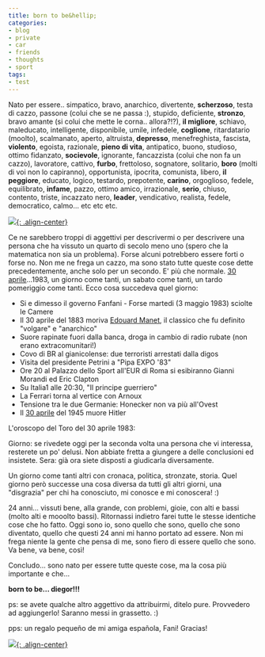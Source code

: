 ```yaml
---
title: born to be&hellip;
categories:
- blog
- private
- car
- friends
- thoughts
- sport
tags:
- test
---
```

Nato per essere.. simpatico, bravo, anarchico, divertente, **scherzoso**, testa di
cazzo, passone (colui che se ne passa :), stupido, deficiente, **stronzo**, bravo
amante (si colui che mette le corna.. allora?!?), **il migliore**, schiavo,
maleducato, intelligente, disponibile, umile, infedele, **coglione**, ritardatario
(moolto), scalmanato, aperto, altruista, **depresso**, menefreghista, fascista,
**violento**, egoista, razionale, **pieno di vita**, antipatico, buono, studioso,
ottimo fidanzato, **socievole**, ignorante, fancazzista (colui che non fa un
cazzo), lavoratore, cattivo, **furbo**, frettoloso, sognatore, solitario, **boro**
(molti di voi non lo capiranno), opportunista, ipocrita, comunista, libero, **il
peggiore**, educato, logico, testardo, prepotente, **carino**, orgoglioso, fedele,
equilibrato, **infame**, pazzo, ottimo amico, irrazionale, **serio**, chiuso,
contento, triste, incazzato nero, **leader**, vendicativo, realista, fedele,
democratico, calmo... etc etc etc.

[![]({{site.url}}/images/IMG_1196.JPG){: .align-center}]({{site.url}}/images/IMG_1196.JPG)

Ce ne sarebbero troppi di aggettivi per descrivermi o per descrivere una
persona che ha vissuto un quarto di secolo meno uno (spero che la matematica
non sia un problema). Forse alcuni potrebbero essere forti o forse no. Non me
ne frega un cazzo, ma sono stato tutte queste cose dette precedentemente,
anche solo per un secondo. E' più che normale.
[30 aprile](http://it.wikipedia.org/wiki/30_aprile)...1983, un giorno come tanti,
un sabato come tanti, un tardo pomeriggio come tanti. Ecco cosa succedeva quel
giorno:

* Si e dimesso il governo Fanfani - Forse martedi (3 maggio 1983) sciolte le Camere
* Il 30 aprile del 1883 moriva [Edouard Manet](http://it.wikipedia.org/wiki/Edouard_Manet), il classico che fu definito "volgare" e "anarchico"
* Suore rapinate fuori dalla banca, droga in cambio di radio rubate (non erano extracomunitari!)
* Covo di BR al gianicolense: due terroristi arrestati dalla digos
* Visita del presidente Petrini a "Pipa EXPO '83"
* Ore 20 al Palazzo dello Sport all'EUR di Roma si esibiranno Gianni Morandi ed Eric Clapton
* Su Italia1 alle 20:30, "Il principe guerriero"
* La Ferrari torna al vertice con Arnoux
* Tensione tra le due Germanie: Honecker non va più all'Ovest
* Il [30 aprile](http://it.wikipedia.org/wiki/30_aprile) del 1945 muore Hitler

L'oroscopo del Toro del 30 aprile 1983:

Giorno: se rivedete oggi per la seconda volta una persona che vi interessa,
resterete un po' delusi. Non abbiate fretta a giungere a delle conclusioni ed
insistete. Sera: già ora siete disposti a giudicarla diversamente.

Un giorno come tanti altri con cronaca, politica, stronzate, storia. Quel
giorno però successe una cosa diversa da tutti gli altri giorni, una
"disgrazia" per chi ha conosciuto, mi conosce e mi conoscera! :)

24 anni... vissuti bene, alla grande, con problemi, gioie, con alti e bassi
(molto alti e mooolto bassi). Ritornassi indietro farei tutte le stesse
identiche cose che ho fatto. Oggi sono io, sono quello che sono, quello che
sono diventato, quello che questi 24 anni mi hanno portato ad essere. Non mi
frega niente la gente che pensa di me, sono fiero di essere quello che sono.
Va bene, va bene, così!

Concludo... sono nato per essere tutte queste cose, ma la cosa più importante
e che...

**born to be... diegor!!!**


ps: se avete qualche altro aggettivo da attribuirmi, ditelo pure. Provvedero
ad aggiungerlo! Saranno messi in grassetto. :)

pps: un regalo pequeño de mi amiga española, Fani! Gracias!

[![]({{site.url}}/images/FelizCumpleanosDiego.jpg){: .align-center}]({{site.url}}/images/FelizCumpleanosDiego.jpg)

